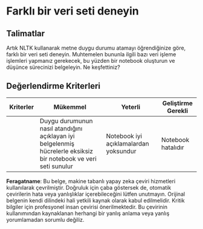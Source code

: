 # Farklı bir veri seti deneyin

## Talimatlar

Artık NLTK kullanarak metne duygu durumu atamayı öğrendiğinize göre, farklı bir veri seti deneyin. Muhtemelen bununla ilgili bazı veri işleme işlemleri yapmanız gerekecek, bu yüzden bir notebook oluşturun ve düşünce sürecinizi belgeleyin. Ne keşfettiniz?

## Değerlendirme Kriterleri

| Kriterler | Mükemmel                                                                                                         | Yeterli                                  | Geliştirme Gerekli      |
| -------- | ----------------------------------------------------------------------------------------------------------------- | ----------------------------------------- | ---------------------- |
|          | Duygu durumunun nasıl atandığını açıklayan iyi belgelenmiş hücrelerle eksiksiz bir notebook ve veri seti sunulur | Notebook iyi açıklamalardan yoksundur | Notebook hatalıdır |

**Feragatname**: 
Bu belge, makine tabanlı yapay zeka çeviri hizmetleri kullanılarak çevrilmiştir. Doğruluk için çaba göstersek de, otomatik çevirilerin hata veya yanlışlıklar içerebileceğini lütfen unutmayın. Orijinal belgenin kendi dilindeki hali yetkili kaynak olarak kabul edilmelidir. Kritik bilgiler için profesyonel insan çevirisi önerilmektedir. Bu çevirinin kullanımından kaynaklanan herhangi bir yanlış anlama veya yanlış yorumlamadan sorumlu değiliz.